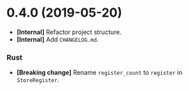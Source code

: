 # 0.4.0 (2019-05-20)

- **[Internal]** Refactor project structure.
- **[Internal]** Add `CHANGELOG.md`.

### Rust

- **[Breaking change]** Rename `register_count` to `register` in `StoreRegister`.
